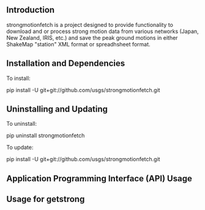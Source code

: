 Introduction
------------

strongmotionfetch is a project designed to provide functionality to download and or process strong motion data from
various networks (Japan, New Zealand, IRIS, etc.) and save the peak ground motions in either ShakeMap "station" XML format or
spreadhsheet format.  

Installation and Dependencies
-----------------------------

To install:

pip install -U git+git://github.com/usgs/strongmotionfetch.git

Uninstalling and Updating
-------------------------

To uninstall:

pip uninstall strongmotionfetch

To update:

pip install -U git+git://github.com/usgs/strongmotionfetch.git

Application Programming Interface (API) Usage
----------------------------------------------------- 


Usage for getstrong
--------
<pre>
</pre>


